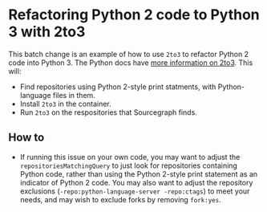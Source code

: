 # Refactoring Python 2 code to Python 3 with 2to3
This batch change is an example of how to use `2to3` to refactor Python 2 code into Python 3. The Python docs have [more information on 2to3](https://docs.python.org/3/library/2to3.html). This will:

- Find repositories using Python 2-style print statments, with Python-language files in them.
- Install `2to3` in the container.
- Run `2to3` on the respositories that Sourcegraph finds.

## How to
- If running this issue on your own code, you may want to adjust the `repositoriesMatchingQuery` to just look for repositories containing Python code, rather than using the Python 2-style print statement as an indicator of Python 2 code. You may also want to adjust the repository exclusions (`-repo:python-language-server -repo:ctags`) to meet your needs, and may wish to exclude forks by removing `fork:yes`. 
